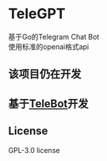 # TeleGPT
基于Go的Telegram Chat Bot  
使用标准的openai格式api  

## 该项目仍在开发

## 基于[TeleBot](https://github.com/mogumc/TeleBot)开发

## License
GPL-3.0 license
